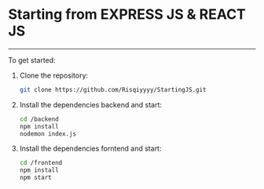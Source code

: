 #  Starting from EXPRESS JS & REACT JS

---

To get started:

1. Clone the repository:

   ```bash
   git clone https://github.com/Risqiyyyy/StartingJS.git
   ```

2. Install the dependencies backend and start:

   ```bash
   cd /backend
   npm install
   nodemon index.js
   ```
3. Install the dependencies forntend and start:

   ```bash
   cd /frontend
   npm install
   npm start
   ```
